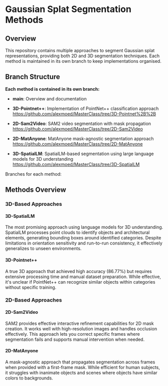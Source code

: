 # Gaussian Splat Segmentation Methods

## Overview

This repository contains multiple approaches to segment Gaussian splat representations, providing both 2D and 3D segmentation techniques. Each method is maintained in its own branch to keep implementations organised.

## Branch Structure

**Each method is contained in its own branch:**

- **main**: Overview and documentation

- **3D-Pointnet++**: Implementation of PointNet++ classification approach
  https://github.com/alexmoed/MasterClass/tree/3D-Pointnet%2B%2B

- **2D-Sam2Video**: SAM2 video segmentation with mask propagation
   https://github.com/alexmoed/MasterClass/tree/2D-Sam2Video

- **2D-MatAnyone**: MatAnyone mask-agnostic segmentation approach
   https://github.com/alexmoed/MasterClass/tree/2D-MatAnyone

- **3D-SpatialLM**: SpatialLM-based segmentation using large language models for 3D understanding
   https://github.com/alexmoed/MasterClass/tree/3D-SpatialLM


Branches for each method: 
## Methods Overview

### 3D-Based Approaches

#### 3D-SpatialLM
The most promising approach using language models for 3D understanding. SpatialLM processes point clouds to identify objects and architectural elements, generating bounding boxes around identified categories. Despite limitations in orientation sensitivity and run-to-run consistency, it effectively generalizes to unseen environments.

#### 3D-Pointnet++
A true 3D approach that achieved high accuracy (86.77%) but requires extensive processing time and manual dataset preparation. While effective, it's unclear if PointNet++ can recognize similar objects within categories without specific training.

### 2D-Based Approaches

#### 2D-Sam2Video
SAM2 provides effective interactive refinement capabilities for 2D mask creation. It works well with high-resolution images and handles occlusion effectively. This approach lets you correct specific frames where segmentation fails and supports manual intervention when needed.

#### 2D-MatAnyone
A mask-agnostic approach that propagates segmentation across frames when provided with a first-frame mask. While efficient for human subjects, it struggles with inanimate objects and scenes where objects have similar colors to backgrounds.



